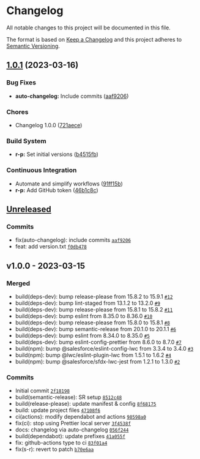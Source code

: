 # Changelog

All notable changes to this project will be documented in this file.

The format is based on [Keep a Changelog](https://keepachangelog.com/en/1.0.0/)
and this project adheres to [Semantic Versioning](https://semver.org/spec/v2.0.0.html).

## [1.0.1](https://github.com/dschach/semantic-release-playground/compare/v1.0.0...v1.0.1) (2023-03-16)


### Bug Fixes

* **auto-changelog:** Include commits ([aaf9206](https://github.com/dschach/semantic-release-playground/commit/aaf920692d688d8e19ffbef8f2735fd0cc660031))


### Chores

* Changelog 1.0.0 ([721aece](https://github.com/dschach/semantic-release-playground/commit/721aecedf5de7ba10f551dc5aa444f8995d14376))


### Build System

* **r-p:** Set initial versions ([b4515fb](https://github.com/dschach/semantic-release-playground/commit/b4515fb33770bd8c56289b37c64e924b45181c09))


### Continuous Integration

* Automate and simplify workflows ([91ff15b](https://github.com/dschach/semantic-release-playground/commit/91ff15bbe9c8ce908e87a2ae0ff501028c890b28))
* **r-p:** Add GitHub token ([46b1c8c](https://github.com/dschach/semantic-release-playground/commit/46b1c8c9722cfec46537f8c2dd7817de7bf3da23))

## [Unreleased](https://github.com/dschach/semantic-release-playground/compare/v1.0.0...HEAD)

### Commits

- fix(auto-changelog): include commits [`aaf9206`](https://github.com/dschach/semantic-release-playground/commit/aaf920692d688d8e19ffbef8f2735fd0cc660031)
- feat: add version.txt [`f0db478`](https://github.com/dschach/semantic-release-playground/commit/f0db478b042e2a672210d4ce44c8036aecc84933)

## v1.0.0 - 2023-03-15

### Merged

- build(deps-dev): bump release-please from 15.8.2 to 15.9.1 [`#12`](https://github.com/dschach/semantic-release-playground/pull/12)
- build(deps-dev): bump lint-staged from 13.1.2 to 13.2.0 [`#9`](https://github.com/dschach/semantic-release-playground/pull/9)
- build(deps-dev): bump release-please from 15.8.1 to 15.8.2 [`#11`](https://github.com/dschach/semantic-release-playground/pull/11)
- build(deps-dev): bump eslint from 8.35.0 to 8.36.0 [`#10`](https://github.com/dschach/semantic-release-playground/pull/10)
- build(deps-dev): bump release-please from 15.8.0 to 15.8.1 [`#8`](https://github.com/dschach/semantic-release-playground/pull/8)
- build(deps-dev): bump semantic-release from 20.1.0 to 20.1.1 [`#6`](https://github.com/dschach/semantic-release-playground/pull/6)
- build(deps-dev): bump eslint from 8.34.0 to 8.35.0 [`#5`](https://github.com/dschach/semantic-release-playground/pull/5)
- build(deps-dev): bump eslint-config-prettier from 8.6.0 to 8.7.0 [`#7`](https://github.com/dschach/semantic-release-playground/pull/7)
- build(npm): bump @salesforce/eslint-config-lwc from 3.3.4 to 3.4.0 [`#3`](https://github.com/dschach/semantic-release-playground/pull/3)
- build(npm): bump @lwc/eslint-plugin-lwc from 1.5.1 to 1.6.2 [`#4`](https://github.com/dschach/semantic-release-playground/pull/4)
- build(npm): bump @salesforce/sfdx-lwc-jest from 1.2.1 to 1.3.0 [`#2`](https://github.com/dschach/semantic-release-playground/pull/2)

### Commits

- Initial commit [`2f18198`](https://github.com/dschach/semantic-release-playground/commit/2f181982fddf28455b8085078158cadb80d216f8)
- build(semantic-release): SR setup [`8512c48`](https://github.com/dschach/semantic-release-playground/commit/8512c48f7bf70f0b125a3b2936a9c92820725a60)
- build(release-please): update manifest & config [`8f68175`](https://github.com/dschach/semantic-release-playground/commit/8f68175d64d5f7a8f06596d9a02db19ff21a5713)
- build: update project files [`47108f6`](https://github.com/dschach/semantic-release-playground/commit/47108f63ad47762b4d58dbd06b518bef65645ee9)
- ci(actions): modify dependabot and actions [`98598a0`](https://github.com/dschach/semantic-release-playground/commit/98598a0a3e966bab16d4afab00d516d692e9fa73)
- fix(ci): stop using Prettier local server [`3f4538f`](https://github.com/dschach/semantic-release-playground/commit/3f4538f3df094e45c4bdcd150e46dca9e31030d7)
- docs: changelog via auto-changelog [`056f244`](https://github.com/dschach/semantic-release-playground/commit/056f244b7c93c4ccba200b128dae9c95dbd3eaf9)
- build(dependabot): update prefixes [`41a055f`](https://github.com/dschach/semantic-release-playground/commit/41a055ff51e4acfd39e817b604a64f9ceebd7ee4)
- fix: github-actions type to ci [`83f01a4`](https://github.com/dschach/semantic-release-playground/commit/83f01a4a1014b472046a64ab4584dcbae155481c)
- fix(s-r): revert to patch [`b70e6aa`](https://github.com/dschach/semantic-release-playground/commit/b70e6aae72e9661911dd578a68733ce914d4c5da)
